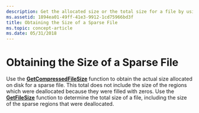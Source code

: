 ```yaml
---
description: Get the allocated size or the total size for a file by using either the GetCompressedFileSize or the GetFileSize function.
ms.assetid: 1894ea01-49ff-41e3-9912-1cd75966bd3f
title: Obtaining the Size of a Sparse File
ms.topic: concept-article
ms.date: 05/31/2018
---
```


# Obtaining the Size of a Sparse File

Use the [**GetCompressedFileSize**](/windows/desktop/api/fileapi/nf-fileapi-getcompressedfilesizea) function to obtain the actual size allocated on disk for a sparse file. This total does not include the size of the regions which were deallocated because they were filled with zeros. Use the [**GetFileSize**](/windows/desktop/api/FileAPI/nf-fileapi-getfilesize) function to determine the total size of a file, including the size of the sparse regions that were deallocated.

 

 



